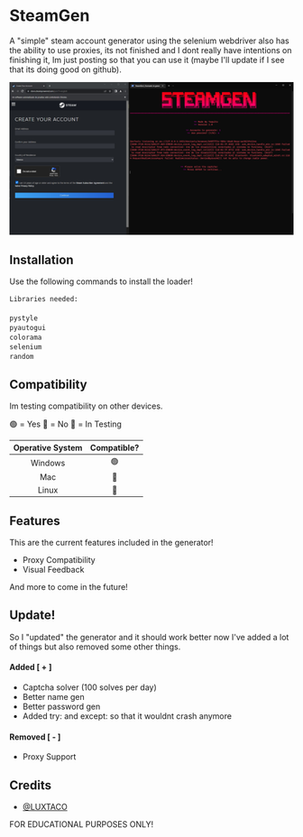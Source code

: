 # SteamGen

A "simple" steam account generator using the selenium webdriver also has the ability to use proxies, its not finished and I dont really have intentions on finishing it, Im just posting so that you can use it (maybe I'll update if I see that its doing good on github).

[![showcase](https://github.com/LUXTACO/SteamGen/blob/main/media/Captura%20de%20pantalla%202023-01-14%20180206.png?raw=true "showcase")](https://github.com/LUXTACO/SteamGen/blob/main/media/Captura%20de%20pantalla%202023-01-14%20180206.png?raw=true "showcase")


##  Installation
Use the following commands to install the loader!
```python
Libraries needed: 

pystyle
pyautogui
colorama
selenium
random

```
## Compatibility

Im testing compatibility on other devices.

🟢 = Yes
🔴 = No
🚧 = In Testing

|  Operative System|  Compatible? |
| :------------: | :------------: |
| Windows |🟢 |
|  Mac |  🚧 |
| Linux  |  🚧 |

## Features

This are the current features included in the generator!

- Proxy Compatibility
- Visual Feedback

And more to come in the future!

## Update!

So I "updated" the generator and it should work better now I've added a lot of things but also removed some other things.

#### Added [ + ]
- Captcha solver (100 solves per day)
- Better name gen
- Better password gen
- Added try: and except: so that it wouldnt crash anymore

#### Removed [ - ]
- Proxy Support

## Credits

- [@LUXTACO](https://github.com/LUXTACO "@LUXTACO")

FOR EDUCATIONAL PURPOSES ONLY!



